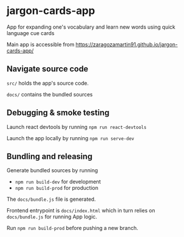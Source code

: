# jargon-cards-app

App for expanding one's vocabulary and learn new words using quick language cue cards

Main app is accessible from https://zaragozamartin91.github.io/jargon-cards-app/

## Navigate source code

`src/` holds the app's source code.

`docs/` contains the bundled sources

## Debugging & smoke testing

Launch react devtools by running `npm run react-devtools`

Launch the app locally by running `npm run serve-dev`

## Bundling and releasing

Generate bundled sources by running
* `npm run build-dev` for development
* `npm run build-prod` for production

The `docs/bundle.js` file is generated.

Frontend entrypoint is `docs/index.html` which in turn relies on  `docs/bundle.js` for running App logic.

Run `npm run build-prod` before pushing a new branch.

